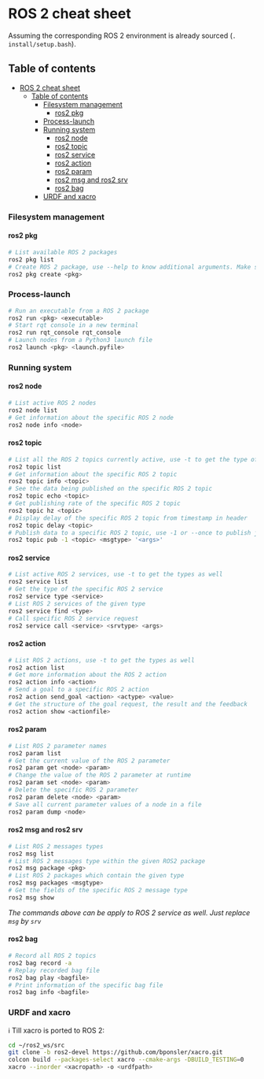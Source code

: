 # ROS 2 cheat sheet
Assuming the corresponding ROS 2 environment is already sourced (`. install/setup.bash`).

## Table of contents
- [ROS 2 cheat sheet](#ros-2-cheat-sheet)
  - [Table of contents](#table-of-contents)
    - [Filesystem management](#filesystem-management)
      - [ros2 pkg](#ros2-pkg)
    - [Process-launch](#process-launch)
    - [Running system](#running-system)
      - [ros2 node](#ros2-node)
      - [ros2 topic](#ros2-topic)
      - [ros2 service](#ros2-service)
      - [ros2 action](#ros2-action)
      - [ros2 param](#ros2-param)
      - [ros2 msg and ros2 srv](#ros2-msg-and-ros2-srv)
      - [ros2 bag](#ros2-bag)
    - [URDF and xacro](#urdf-and-xacro)

### Filesystem management
#### ros2 pkg
```sh
# List available ROS 2 packages
ros2 pkg list
# Create ROS 2 package, use --help to know additional arguments. Make sure you are in ~/ros2_ws/src
ros2 pkg create <pkg>
```

### Process-launch
```sh
# Run an executable from a ROS 2 package
ros2 run <pkg> <executable>
# Start rqt console in a new terminal
ros2 run rqt_console rqt_console
# Launch nodes from a Python3 launch file
ros2 launch <pkg> <launch.pyfile>
```

### Running system
#### ros2 node
```sh
# List active ROS 2 nodes
ros2 node list
# Get information about the specific ROS 2 node
ros2 node info <node>
```

#### ros2 topic
```sh
# List all the ROS 2 topics currently active, use -t to get the type of each topic
ros2 topic list
# Get information about the specific ROS 2 topic
ros2 topic info <topic>
# See the data being published on the specific ROS 2 topic
ros2 topic echo <topic>
# Get publishing rate of the specific ROS 2 topic
ros2 topic hz <topic>
# Display delay of the specific ROS 2 topic from timestamp in header
ros2 topic delay <topic>
# Publish data to a specific ROS 2 topic, use -1 or --once to publish just once
ros2 topic pub -1 <topic> <msgtype> '<args>'
```

#### ros2 service
```sh
# List active ROS 2 services, use -t to get the types as well
ros2 service list
# Get the type of the specific ROS 2 service
ros2 service type <service>
# List ROS 2 services of the given type
ros2 service find <type>
# Call specific ROS 2 service request
ros2 service call <service> <srvtype> <args>
```

#### ros2 action
```sh
# List ROS 2 actions, use -t to get the types as well
ros2 action list
# Get more information about the ROS 2 action
ros2 action info <action>
# Send a goal to a specific ROS 2 action
ros2 action send_goal <action> <actype> <value>
# Get the structure of the goal request, the result and the feedback
ros2 action show <actionfile>
```

#### ros2 param
```sh
# List ROS 2 parameter names
ros2 param list
# Get the current value of the ROS 2 parameter
ros2 param get <node> <param>
# Change the value of the ROS 2 parameter at runtime
ros2 param set <node> <param>
# Delete the specific ROS 2 parameter
ros2 param delete <node> <param>
# Save all current parameter values of a node in a file
ros2 param dump <node>
```

#### ros2 msg and ros2 srv
```sh
# List ROS 2 messages types
ros2 msg list
# List ROS 2 messages type within the given ROS2 package
ros2 msg package <pkg>
# List ROS 2 packages which contain the given type
ros2 msg packages <msgtype>
# Get the fields of the specific ROS 2 message type
ros2 msg show
```
_The commands above can be apply to ROS 2 service as well. Just replace `msg` by `srv`_

#### ros2 bag
```sh
# Record all ROS 2 topics
ros2 bag record -a
# Replay recorded bag file
ros2 bag play <bagfile>
# Print information of the specific bag file
ros2 bag info <bagfile>
```

### URDF and xacro
:information_source: Till xacro is ported to ROS 2:
```sh
cd ~/ros2_ws/src
git clone -b ros2-devel https://github.com/bponsler/xacro.git
colcon build --packages-select xacro --cmake-args -DBUILD_TESTING=0
xacro --inorder <xacropath> -o <urdfpath>
```
